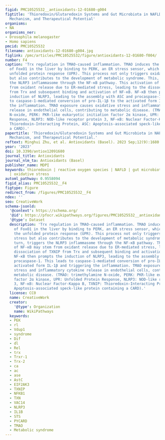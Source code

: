 ```yaml
---
figid: PMC10525532__antioxidants-12-01680-g004
figtitle: 'Thioredoxin/Glutaredoxin Systems and Gut Microbiota in NAFLD: Interplay,
  Mechanism, and Therapeutical Potential'
organisms:
- NA
organisms_ner:
- Drosophila melanogaster
- Homo sapiens
pmcid: PMC10525532
filename: antioxidants-12-01680-g004.jpg
figlink: /pmc/articles/PMC10525532/figure/antioxidants-12-01680-f004/
number: F4
caption: 'Trx regulation in TMAO-caused inflammation. TMAO induces the activation
  of FoxO1 in the liver by binding to PERK, an ER stress sensor, which initiates the
  unfolded protein response (UPR). This process not only triggers oxidative stress
  but also contributes to the development of metabolic syndrome. This, in turn, triggers
  the NLRP3 inflammasome through the NF-κB pathway. This activation of NF-κB may stem
  from oxidant release due to ER-mediated stress, leading to the dissociation of TXNIP
  from Trx and subsequent binding and activation of NF-κB. NF-κB then prompts the
  induction of NLRP3, leading to the assembly with ASC and procaspase-1. This leads
  to caspase-1-mediated conversion of pro-IL-1β to the activated form IL-1β and triggering
  the inflammation. TMAO exposure causes oxidative stress and inflammatory cytokine
  release in endothelial cells, contributing to metabolic disease. (TMAO: trimethylamine
  N-oxide, PERK: PKR-like eukaryotic initiation factor 2α kinase, UPR: Unfolded Protein
  Response, NLRP3: NOD-like receptor protein 3, NF-κB: Nuclear Factor-Kappa B, TXNIP:
  Thioredoxin-Interacting Protein, ASC: Apoptosis-associated speck-like protein containing
  a CARD).'
papertitle: 'Thioredoxin/Glutaredoxin Systems and Gut Microbiota in NAFLD: Interplay,
  Mechanism, and Therapeutical Potential.'
reftext: Minghui Zhu, et al. Antioxidants (Basel). 2023 Sep;12(9):1680.
year: '2023'
doi: 10.3390/antiox12091680
journal_title: Antioxidants
journal_nlm_ta: Antioxidants (Basel)
publisher_name: MDPI
keywords: thioredoxin | reactive oxygen species | NAFLD | gut microbiota dysbiosis
  | oxidative stress
automl_pathway: 0.9558094
figid_alias: PMC10525532__F4
figtype: Figure
redirect_from: /figures/PMC10525532__F4
ndex: ''
seo: CreativeWork
schema-jsonld:
  '@context': https://schema.org/
  '@id': https://pfocr.wikipathways.org/figures/PMC10525532__antioxidants-12-01680-g004.html
  '@type': Dataset
  description: 'Trx regulation in TMAO-caused inflammation. TMAO induces the activation
    of FoxO1 in the liver by binding to PERK, an ER stress sensor, which initiates
    the unfolded protein response (UPR). This process not only triggers oxidative
    stress but also contributes to the development of metabolic syndrome. This, in
    turn, triggers the NLRP3 inflammasome through the NF-κB pathway. This activation
    of NF-κB may stem from oxidant release due to ER-mediated stress, leading to the
    dissociation of TXNIP from Trx and subsequent binding and activation of NF-κB.
    NF-κB then prompts the induction of NLRP3, leading to the assembly with ASC and
    procaspase-1. This leads to caspase-1-mediated conversion of pro-IL-1β to the
    activated form IL-1β and triggering the inflammation. TMAO exposure causes oxidative
    stress and inflammatory cytokine release in endothelial cells, contributing to
    metabolic disease. (TMAO: trimethylamine N-oxide, PERK: PKR-like eukaryotic initiation
    factor 2α kinase, UPR: Unfolded Protein Response, NLRP3: NOD-like receptor protein
    3, NF-κB: Nuclear Factor-Kappa B, TXNIP: Thioredoxin-Interacting Protein, ASC:
    Apoptosis-associated speck-like protein containing a CARD).'
  license: CC0
  name: CreativeWork
  creator:
    '@type': Organization
    name: WikiPathways
  keywords:
  - PEK
  - rl
  - Vdup1
  - syndrome
  - Dif
  - dl
  - Rel
  - trx
  - Trxr-1
  - Trx-2
  - ca
  - ac
  - ase
  - AstC
  - EIF2AK3
  - TXNIP
  - NFKB1
  - TXN
  - VAC14
  - NLRP3
  - IL1B
  - STS
  - PYCARD
  - TMAO
  - Metabolic syndrome
---
```

